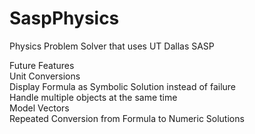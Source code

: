# SaspPhysics
Physics Problem Solver that uses UT Dallas SASP 

Future Features <br/>
Unit Conversions <br/>
Display Formula as Symbolic Solution instead of failure <br/>
Handle multiple objects at the same time <br/>
Model Vectors <br/>
Repeated Conversion from Formula to Numeric Solutions




